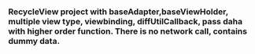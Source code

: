 
### RecycleView project with baseAdapter,baseViewHolder, multiple view type, viewbinding, diffUtilCallback,  pass daha with higher order function. There is no network call, contains dummy data.


